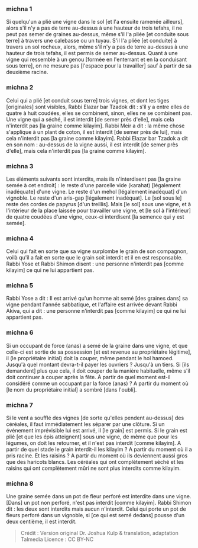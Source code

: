 
### michna 1
Si quelqu'un a plié une vigne dans le sol [et l'a ensuite ramenée ailleurs], alors s'il n'y a pas de terre au-dessus à une hauteur de trois tefahs, il ne peut pas semer de graines au-dessus, même s'il l'a pliée [et conduite sous terre] à travers une calebasse ou un tuyau. S'il l'a pliée [et conduite] à travers un sol rocheux, alors, même s'il n'y a pas de terre au-dessus à une hauteur de trois tefahs, il est permis de semer au-dessus. Quant à une vigne qui ressemble à un genou [formée en l'enterrant et en la conduisant sous terre], on ne mesure pas [l'espace pour la travailler] sauf à partir de sa deuxième racine.

### michna 2
Celui qui a plié [et conduit sous terre] trois vignes, et dont les tiges [originales] sont visibles, Rabbi Elazar bar Tzadok dit : s'il y a entre elles de quatre à huit coudées, elles se combinent, sinon, elles ne se combinent pas. Une vigne qui a séché, il est interdit [de semer près d'elle], mais cela n'interdit pas [la graine comme kilayim]. Rabbi Meir a dit : la même chose s'applique à un plant de coton, il est interdit [de semer près de lui], mais cela n'interdit pas [la graine comme kilayim]. Rabbi Elazar bar Tzadok a dit en son nom : au-dessus de la vigne aussi, il est interdit [de semer près d'elle], mais cela n'interdit pas [la graine comme kilayim].

### michna 3
Les éléments suivants sont interdits, mais ils n'interdisent pas [la graine semée à cet endroit] : le reste d'une parcelle vide (karahat) [légalement inadéquate] d'une vigne. Le reste d'un mehol [légalement inadéquat] d'un vignoble. Le reste d'un aris-gap [légalement inadéquat]. Le [sol sous le] reste des cordes de papyrus [d'un treillis]. Mais [le sol] sous une vigne, et à l'intérieur de la place laissée pour travailler une vigne, et [le sol à l'intérieur] de quatre coudées d'une vigne, ceux-ci interdisent [la semence qui y est semée].

### michna 4
Celui qui fait en sorte que sa vigne surplombe le grain de son compagnon, voilà qu'il a fait en sorte que le grain soit interdit et il en est responsable. Rabbi Yose et Rabbi Shimon disent : une personne n'interdit pas [comme kilayim] ce qui ne lui appartient pas.

### michna 5
Rabbi Yose a dit : Il est arrivé qu'un homme ait semé [des graines dans] sa vigne pendant l'année sabbatique, et l'affaire est arrivée devant Rabbi Akiva, qui a dit : une personne n'interdit pas [comme kilayim] ce qui ne lui appartient pas.

### michna 6
Si un occupant de force (anas) a semé de la graine dans une vigne, et que celle-ci est sortie de sa possession [et est revenue au propriétaire légitime], il (le propriétaire initial) doit la couper, même pendant le hol hamoed. Jusqu'à quel montant devra-t-il payer les ouvriers ? Jusqu'à un tiers. Si [ils demandent] plus que cela, il doit couper de la manière habituelle, même s'il doit continuer à couper après la fête. À partir de quel moment est-il considéré comme un occupant par la force (anas) ? A partir du moment où [le nom du propriétaire initial] a sombré [dans l'oubli].

### michna 7
Si le vent a soufflé des vignes [de sorte qu'elles pendent au-dessus] des céréales, il faut immédiatement les séparer par une clôture. Si un événement imprévisible lui est arrivé, il [le grain] est permis. Si le grain est plié [et que les épis atteignent] sous une vigne, de même que pour les légumes, on doit les retourner, et il n'est pas interdit [comme kilayim]. A partir de quel stade le grain interdit-il les kilayim ? A partir du moment où il a pris racine. Et les raisins ? A partir du moment où ils deviennent aussi gros que des haricots blancs. Les céréales qui ont complètement séché et les raisins qui ont complètement mûri ne sont plus interdits comme kilayim.

### michna 8
Une graine semée dans un pot de fleur perforé est interdite dans une vigne. [Dans] un pot non perforé, n'est pas interdit [comme kilayim]. Rabbi Shimon dit : les deux sont interdits mais aucun n'interdit. Celui qui porte un pot de fleurs perforé dans un vignoble, si [ce qui est semé dedans] pousse d'un deux centième, il est interdit.

>Crédit : Version original Dr. Joshua Kulp & translation, adaptation Talmedia
>Licence : CC BY-NC